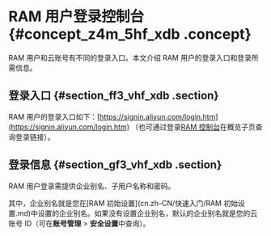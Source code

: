 # RAM 用户登录控制台 {#concept_z4m_5hf_xdb .concept}

RAM 用户和云账号有不同的登录入口。本文介绍 RAM 用户的登录入口和登录所需信息。

## 登录入口 {#section_ff3_vhf_xdb .section}

RAM 用户的登录入口如下：[https://signin.aliyun.com/login.htm](https://signin.aliyun.com/login.htm) （也可通过登录[RAM 控制台](https://ram.console.aliyun.com/)在概览子页查询登录链接）。

## 登录信息 {#section_gf3_vhf_xdb .section}

RAM 用户登录需提供企业别名、子用户名称和密码。

其中，企业别名就是您在[RAM 初始设置](cn.zh-CN/快速入门/RAM 初始设置.md)中设置的企业别名。如果没有设置企业别名，默认的企业别名就是您的云账号 ID（可在**账号管理** \> **安全设置**中查询）。

